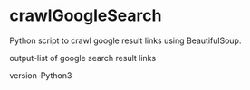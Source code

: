 # crawlGoogleSearch

Python script to crawl google result links using BeautifulSoup.

output-list of google search result links

version-Python3
